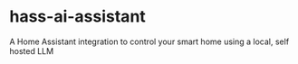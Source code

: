 # hass-ai-assistant
A Home Assistant integration to control your smart home using a local, self hosted LLM
